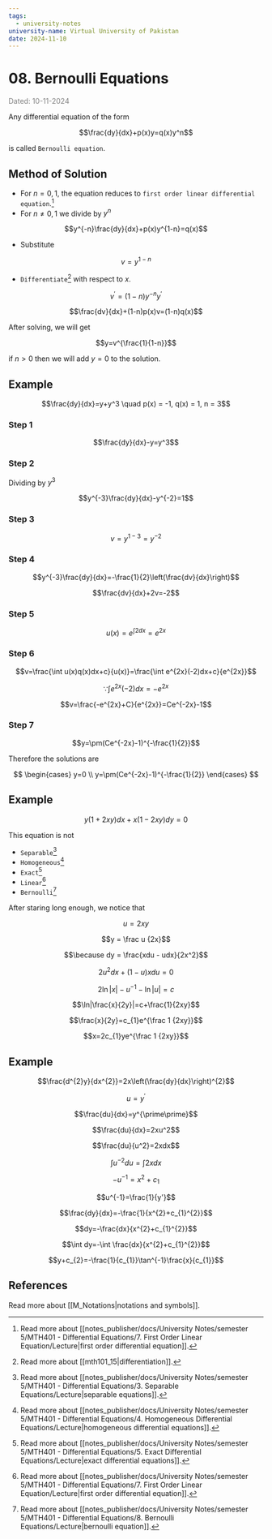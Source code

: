 ```yaml
---
tags:
  - university-notes
university-name: Virtual University of Pakistan
date: 2024-11-10
---
```


# 08. Bernoulli Equations

<span style="color: gray;">Dated: 10-11-2024</span>

Any differential equation of the form  

$$\frac{dy}{dx}+p(x)y=q(x)y^n$$

is called `Bernoulli equation`.

## Method of Solution

- For $n = 0, 1$, the equation reduces to `first order linear differential equation`.[^1]
- For $n \ne 0, 1$ we divide by $y^n$  

$$y^{-n}\frac{dy}{dx}+p(x)y^{1-n}=q(x)$$

- Substitute  

$$v=y^{1-n}$$

- `Differentiate`[^2] with respect to $x$.  

$$v^\prime=(1-n)y^{-n}y^\prime$$

$$\frac{dv}{dx}+(1-n)p(x)v=(1-n)q(x)$$

After solving, we will get  

$$y=v^{\frac{1}{1-n}}$$

if $n > 0$ then we will add $y = 0$ to the solution.

## Example

$$\frac{dy}{dx}=y+y^3 \quad p(x) = -1, q(x) = 1, n = 3$$

### Step 1

$$\frac{dy}{dx}-y=y^3$$

### Step 2

Dividing by $y^3$  

$$y^{-3}\frac{dy}{dx}-y^{-2}=1$$

### Step 3

$$v=y^{1-3}=y^{-2}$$

### Step 4

$$y^{-3}\frac{dy}{dx}=-\frac{1}{2}\left(\frac{dv}{dx}\right)$$

$$\frac{dv}{dx}+2v=-2$$

### Step 5

$$u(x)=e^{\int2dx}=e^{2x}$$

### Step 6

$$v=\frac{\int u(x)q(x)dx+c}{u(x)}=\frac{\int e^{2x}(-2)dx+c}{e^{2x}}$$

$$\because \int e^{2x}(-2)dx=-e^{2x}$$

$$v=\frac{-e^{2x}+C}{e^{2x}}=Ce^{-2x}-1$$

### Step 7

$$y=\pm(Ce^{-2x}-1)^{-\frac{1}{2}}$$

Therefore the solutions are

$$
\begin{cases}
	y=0 \\
	y=\pm(Ce^{-2x}-1)^{-\frac{1}{2}}
\end{cases}
$$

## Example

$$y(1+2xy)dx+x(1-2xy)dy=0$$

This equation is not 
- `Separable`[^3]
- `Homogeneous`[^4]
- `Exact`[^5]
- `Linear`[^1]
- `Bernoulli`[^6]

After staring long enough, we notice that  

$$u = 2xy$$

$$y = \frac u {2x}$$

$$\because dy = \frac{xdu - udx}{2x^2}$$

$$2u^2dx+(1-u)xdu=0$$

$$2\ln|x|-u^{-1}-\ln|u|=c$$

$$\ln|\frac{x}{2y}|=c+\frac{1}{2xy}$$

$$\frac{x}{2y}=c_{1}e^{\frac 1 {2xy}}$$

$$x=2c_{1}ye^{\frac 1 {2xy}}$$

## Example

$$\frac{d^{2}y}{dx^{2}}=2x\left(\frac{dy}{dx}\right)^{2}$$

$$u = y^\prime$$

$$\frac{du}{dx}=y^{\prime\prime}$$

$$\frac{du}{dx}=2xu^2$$

$$\frac{du}{u^2}=2xdx$$

$$\int u^{-2}du=\int 2xdx$$

$$-u^{-1}=x^2+c_1$$

$$u^{-1}=\frac{1}{y'}$$

$$\frac{dy}{dx}=-\frac{1}{x^{2}+c_{1}^{2}}$$

$$dy=-\frac{dx}{x^{2}+c_{1}^{2}}$$

$$\int dy=-\int \frac{dx}{x^{2}+c_{1}^{2}}$$

$$y+c_{2}=-\frac{1}{c_{1}}\tan^{-1}\frac{x}{c_{1}}$$

## References

Read more about [[M_Notations|notations and symbols]].

[^1]: Read more about [[notes_publisher/docs/University Notes/semester 5/MTH401 - Differential Equations/7. First Order Linear Equation/Lecture|first order differential equation]].
[^2]: Read more about [[mth101_15|differentiation]].
[^3]: Read more about [[notes_publisher/docs/University Notes/semester 5/MTH401 - Differential Equations/3. Separable Equations/Lecture|separable equations]].
[^4]: Read more about [[notes_publisher/docs/University Notes/semester 5/MTH401 - Differential Equations/4. Homogeneous Differential Equations/Lecture|homogeneous differential equations]].
[^5]: Read more about [[notes_publisher/docs/University Notes/semester 5/MTH401 - Differential Equations/5. Exact Differential Equations/Lecture|exact differential equations]].
[^6]: Read more about [[notes_publisher/docs/University Notes/semester 5/MTH401 - Differential Equations/8. Bernoulli Equations/Lecture|bernoulli equation]].